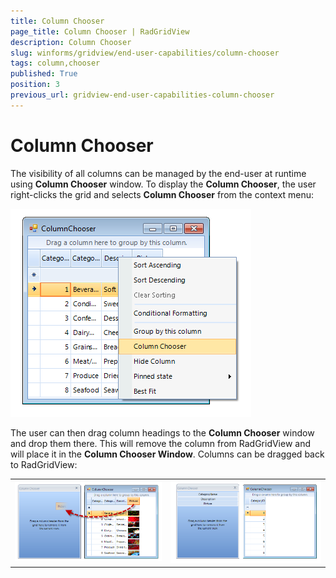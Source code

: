 ```yaml
---
title: Column Chooser
page_title: Column Chooser | RadGridView
description: Column Chooser
slug: winforms/gridview/end-user-capabilities/column-chooser
tags: column,chooser
published: True
position: 3
previous_url: gridview-end-user-capabilities-column-chooser
---
```


# Column Chooser

The visibility of all columns can be managed by the end-user at runtime using __Column Chooser__ window. To display the __Column Chooser__, the user right-clicks the grid and selects __Column Chooser__ from the context menu:

![gridview-end-user-capabilities-column-chooser1](images/gridview-end-user-capabilities-column-chooser1.png)

The user can then drag column headings to the __Column Chooser__ window and drop them there. This will remove the column from RadGridView and will place it in the __Column Chooser Window__. Columns can be dragged back to RadGridView:

| | |
| ------ | ------ |
| ![](images/gridview-end-user-capabilities-column-chooser2.png) | ![](images/gridview-end-user-capabilities-column-chooser3.png) |
